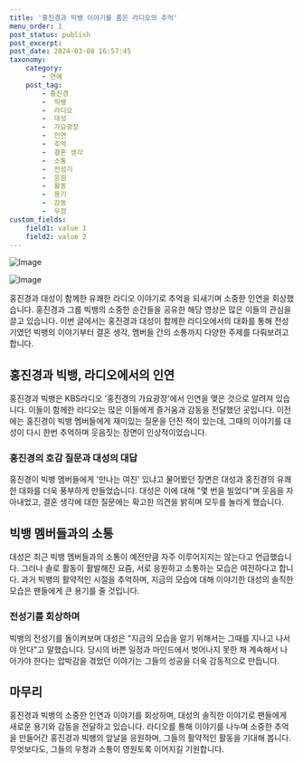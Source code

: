 ```yaml
---
title: '홍진경과 빅뱅 이야기를 품은 라디오의 추억'
menu_order: 1
post_status: publish
post_excerpt: 
post_date: 2024-03-08 16:57:45
taxonomy:
    category:
        - 연예
    post_tag:
        - 홍진경
        -  빅뱅
        -  라디오
        -  대성
        -  가요광장
        -  인연
        -  추억
        -  결혼 생각
        -  소통
        -  전성기
        -  응원
        -  활동
        -  용기
        -  감동
        -  우정
custom_fields:
    field1: value 1
    field2: value 2
---
```


![Image](https://mimgnews.pstatic.net/image/408/2024/03/08/0000216912_001_20240308100301356.JPG?type=w540)

![Image](https://ssl.pstatic.net/mimgnews/image/408/2024/03/08/0000216912_002_20240308100301374.JPG?type=w540)

홍진경과 대성이 함께한 유쾌한 라디오 이야기로 추억을 되새기며 소중한 인연을 회상했습니다. 홍진경과 그룹 빅뱅의 소중한 순간들을 공유한 해당 영상은 많은 이들의 관심을 끌고 있습니다. 이번 글에서는 홍진경과 대성이 함께한 라디오에서의 대화를 통해 전성기였던 빅뱅의 이야기부터 결혼 생각, 멤버들 간의 소통까지 다양한 주제를 다뤄보려고 합니다.
## 홍진경과 빅뱅, 라디오에서의 인연
홍진경과 빅뱅은 KBS라디오 '홍진경의 가요광장'에서 인연을 맺은 것으로 알려져 있습니다. 이들이 함께한 라디오는 많은 이들에게 즐거움과 감동을 전달했던 곳입니다. 이전에는 홍진경이 빅뱅 멤버들에게 재미있는 질문을 던진 적이 있는데, 그때의 이야기를 대성이 다시 한번 추억하며 웃음짓는 장면이 인상적이었습니다.
### 홍진경의 호감 질문과 대성의 대답
홍진경이 빅뱅 멤버들에게 '만나는 여친' 있냐고 물어봤던 장면은 대성과 홍진경의 유쾌한 대화를 더욱 풍부하게 만들었습니다. 대성은 이에 대해 "몇 번을 빌었다"며 웃음을 자아내었고, 결혼 생각에 대한 질문에는 확고한 의견을 밝히며 모두를 놀라게 했습니다.
## 빅뱅 멤버들과의 소통
대성은 최근 빅뱅 멤버들과의 소통이 예전만큼 자주 이루어지지는 않는다고 언급했습니다. 그러나 솔로 활동이 활발해진 요즘, 서로 응원하고 소통하는 모습은 여전하다고 합니다. 과거 빅뱅의 활약적인 시절을 추억하며, 지금의 모습에 대해 이야기한 대성의 솔직한 모습은 팬들에게 큰 용기를 줄 것입니다.
### 전성기를 회상하며
빅뱅의 전성기를 돌이켜보며 대성은 "지금의 모습을 알기 위해서는 그때를 지나고 나서야 안다"고 말했습니다. 당시의 바쁜 일정과 마인드에서 벗어나지 못한 채 계속해서 나아가야 한다는 압박감을 겪었던 이야기는 그들의 성공을 더욱 감동적으로 만듭니다.
## 마무리
홍진경과 빅뱅의 소중한 인연과 이야기를 회상하며, 대성의 솔직한 이야기로 팬들에게 새로운 용기와 감동을 전달하고 있습니다. 라디오를 통해 이야기를 나누며 소중한 추억을 만들어간 홍진경과 빅뱅의 앞날을 응원하며, 그들의 활약적인 활동을 기대해 봅니다. 무엇보다도, 그들의 우정과 소통이 영원토록 이어지길 기원합니다.
